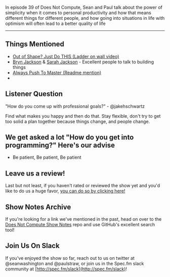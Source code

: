 In episode 39 of Does Not Compute, Sean and Paul talk about the power of simplicity when it comes to personal productivity and how that means different things for different people, and how going into situations in life with optimism will often lead to a better quality of life 

---

## Things Mentioned

* [Out of Shape? Just Do THIS (Ladder on wall video)](https://www.youtube.com/watch?v=WqhCsgYkLJE)
* [Bryn Jackson](https://twitter.com/uberbryn) & [Sarah Jackson](https://twitter.com/sarahberus) - Excellent people to talk to building things
* [Always Push To Master (Readme mention)](http://spec.fm/podcasts/immutable/39257)
* []()

## Listener Question

"How do you come up with professional goals?" - @jakehschwartz

Find what makes you happy and then do that. Stay flexible, don't try to get too solid a plan together because things change, and people change.

## We get asked a lot "How do you get into programming?" Here's our advise

* Be patient, Be patient, Be patient

## Leave us a review!

Last but not least, if you haven't rated or reviewed the show yet and you'd like to do us a huge favor, [you can do so by clicking here!](https://itunes.apple.com/us/podcast/does-not-compute/id1048731980?mt=2)

## Show Notes Archive

If you're looking for a link we've mentioned in the past, head on over to the [Does Not Compute Show Notes](https://github.com/seanwash/dnccast-show-notes) repo and use GitHub's excellent search tool!

## Join Us On Slack

If you've enjoyed the show so far, reach out to us on twitter at @seanwashington and @paulstraw, or join us in the Spec.fm slack community at [http://spec.fm/slack](http://spec.fm/slack)!
